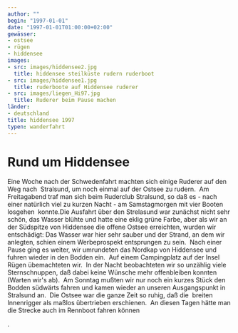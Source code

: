 ```yaml
---
author: ""
begin: "1997-01-01"
date: "1997-01-01T01:00:00+02:00"
gewässer:
- ostsee
- rügen
- hiddensee
images:
- src: images/hiddensee2.jpg
  title: hiddensee steilküste rudern ruderboot
- src: images/hiddensee1.jpg
  title: ruderboote auf Hiddensee ruderer
- src: images/liegen_Hi97.jpg
  title: Ruderer beim Pause machen
länder:
- deutschland
title: hiddensee 1997
typen: wanderfahrt
---
```



# Rund um Hiddensee


Eine Woche nach der Schwedenfahrt machten sich einige Ruderer auf den Weg nach  Stralsund, um noch einmal auf der Ostsee zu rudern.  Am Freitagabend traf man sich beim Ruderclub Stralsund, so daß es - nach einer natürlich viel zu kurzen Nacht - am Samstagmorgen mit vier Booten losgehen  konnte.Die Ausfahrt über den Strelasund war zunächst nicht sehr schön, das Wasser blühte und hatte eine eklig grüne Farbe, aber als wir an der Südspitze von Hiddensee die offene Ostsee erreichten, wurden wir  entschädigt: Das Wasser war hier sehr sauber und der Strand, an dem wir anlegten, schien einem Werbeprospekt entsprungen zu sein.  Nach einer Pause ging es weiter, wir umrundeten das Nordkap von Hiddensee und  fuhren wieder in den Bodden ein.  Auf einem Campingplatz auf der Insel Rügen übemachteten wir.  In der Nacht beobachteten wir so unzählig viele Sternschnuppen, daß dabei keine Wünsche mehr offenbleiben konnten  (Warten wir's ab).  Am Sonntag mußten wir nur noch ein kurzes Stück den Bodden südwärts fahren und kamen wieder an unseren Ausgangspunkt in Stralsund an.  Die Ostsee war die ganze Zeit so ruhig, daß die  breiten Innenrigger als maßlos übertrieben erschienen.  An diesen Tagen hätte man die Strecke auch im Rennboot fahren können

.

